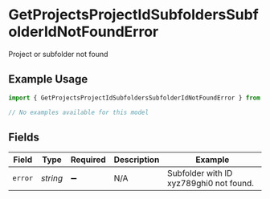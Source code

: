 # GetProjectsProjectIdSubfoldersSubfolderIdNotFoundError

Project or subfolder not found

## Example Usage

```typescript
import { GetProjectsProjectIdSubfoldersSubfolderIdNotFoundError } from "@wistia/wistia-api-client/models/errors";

// No examples available for this model
```

## Fields

| Field                                   | Type                                    | Required                                | Description                             | Example                                 |
| --------------------------------------- | --------------------------------------- | --------------------------------------- | --------------------------------------- | --------------------------------------- |
| `error`                                 | *string*                                | :heavy_minus_sign:                      | N/A                                     | Subfolder with ID xyz789ghi0 not found. |